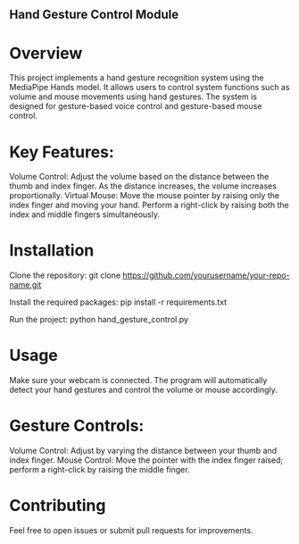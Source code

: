 ## Hand Gesture Control Module
# Overview
This project implements a hand gesture recognition system using the MediaPipe Hands model. It allows users to control system functions such as volume and mouse movements using hand gestures. The system is designed for gesture-based voice control and gesture-based mouse control.

# Key Features:
Volume Control: Adjust the volume based on the distance between the thumb and index finger. As the distance increases, the volume increases proportionally.
Virtual Mouse:
Move the mouse pointer by raising only the index finger and moving your hand.
Perform a right-click by raising both the index and middle fingers simultaneously.

# Installation
Clone the repository:
git clone https://github.com/yourusername/your-repo-name.git

Install the required packages:
pip install -r requirements.txt

Run the project:
python hand_gesture_control.py

# Usage
Make sure your webcam is connected.
The program will automatically detect your hand gestures and control the volume or mouse accordingly.

# Gesture Controls:
Volume Control: Adjust by varying the distance between your thumb and index finger.
Mouse Control: Move the pointer with the index finger raised; perform a right-click by raising the middle finger.

# Contributing
Feel free to open issues or submit pull requests for improvements.


